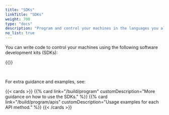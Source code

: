 ```yaml
---
title: "SDKs"
linkTitle: "SDKs"
weight: 700
type: "docs"
description: "Program and control your machines in the languages you already know like Python, Go, TypeScript, C++, and Flutter."
no_list: true
---
```


You can write code to control your machines using the following software development kits (SDKs):

{{<sectionlist section="/sdks">}}

<br>

For extra guidance and examples, see:

{{< cards >}}
{{% card link="/build/program" customDescription="More guidance on how to use the SDKs." %}}
{{% card link="/build/program/apis" customDescription="Usage examples for each API method." %}}
{{< /cards >}}
